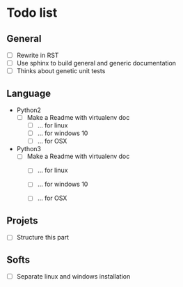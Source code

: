 # Todo list

## General
- [ ] Rewrite in RST
- [ ] Use sphinx to build general and generic documentation
- [ ] Thinks about genetic unit tests

## Language
- Python2
  - [ ] Make a Readme with virtualenv doc
    - [ ] ... for linux
    - [ ] ... for windows 10
    - [ ] ... for OSX
- Python3
  - [ ] Make a Readme with virtualenv doc
    - [ ] ... for linux
    - [ ] ... for windows 10
    - [ ] ... for OSX


## Projets
- [ ] Structure this part

## Softs
- [ ] Separate linux and windows installation

